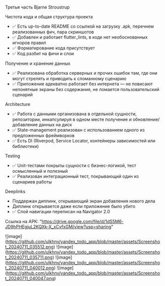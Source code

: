 Третья часть Bjarne Stroustrup

Чистота кода и общая структура проекта
- ✅ Есть up-to-date README со ссылкой на загрузку .apk, перечнем реализованных фич, пара скриншотов
- ✅ Добавлен и работает flutter_lints, в коде нет необоснованных игноров правил
- ✅ Форматирование кода присутствует
- ✅ Код разбит на фичи и слои

Получение и хранение данных
- ✅ Реализована обработка серверных и прочих ошибок там, где они могут стрелять и приводить к сломанному сценарию
- ✅ Приложение адекватно работает без интернета — не повисают непонятные экраны без содержания, не ломается пользовательский сценарий

Architecture
- ✅ Работа с данными организована в отдельной сущности, репозитории, инкапсулируя в одном месте получение и обновление/добавление данных на диск
- ✅ State-management реализован с использованием одного из предложенных фреймворков
- ✅ Есть DI (Riverpod, Service Locator, контейнеры зависимостей или библиотеки)

Testing
- ✅ Unit-тестами покрыты сущности с бизнес-логикой, тест осмысленный и полезный
- ✅ Реализован интеграционный тест, покрывающий один из сценариев работы

Deeplinks
- Поддержан диплинк, открывающий экран добавления нового дела 
- Диплинк открывается даже если приложение было убито
- ✅ Слой навигации переписан на Navigator 2.0 

Ссылка на APK: "https://drive.google.com/file/d/1dS5M6-JD9hPHEgjuL2KQXk-X_xCvfxGM/view?usp=sharing"

![image] (https://github.com/ulkhnv/yandex_todo_app/blob/master/assets/Screenshot_20240711_035512.png)
![image] (https://github.com/ulkhnv/yandex_todo_app/blob/master/assets/Screenshot_20240711_035711.png)
![image] (https://github.com/ulkhnv/yandex_todo_app/blob/master/assets/Screenshot_20240711_040012.png)
![image] (https://github.com/ulkhnv/yandex_todo_app/blob/master/assets/Screenshot_20240711_040047.png)
